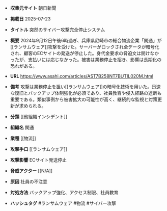 - **収集元サイト**
朝日新聞

- **掲載日**
2025-07-23

- **タイトル**
突然のサイバー攻撃完全停止システム

- **概要**
2024年9月12日午後6時過ぎ、兵庫県尼崎市の総合物流企業「関通」が[[ランサムウェア]]攻撃を受けた。サーバーがロックされ全データが暗号化され、顧客のECサイトの発送が停止した。身代金要求の脅迫文は開けなかったが、支払いには応じなかった。被害は業務停止を招き、影響は長期化の恐れがある。

- **URL**
https://www.asahi.com/articles/AST7B258NT7BUTIL020M.html

- **備考**
攻撃は業務停止を狙い[[ランサムウェア]]の暗号化技術を用いた。迅速な復旧とバックアップ体制強化が必須であり、社員教育や侵入経路の遮断も重要である。類似事例から被害拡大の可能性が高く、継続的な監視と対策更新が求められる。

- **分類**
[[他組織インシデント]]

- **組織名**
関通

- **業種**
[[物流]]

- **攻撃手口**
[[ランサムウェア]]

- **攻撃影響**
ECサイト発送停止

- **脅威アクター**
[[N/A]]

- **原因**
社員の不注意

- **対処方法**
バックアップ強化、アクセス制限、社員教育

- **ハッシュタグ**
#ランサムウェア #物流 #サイバー攻撃
